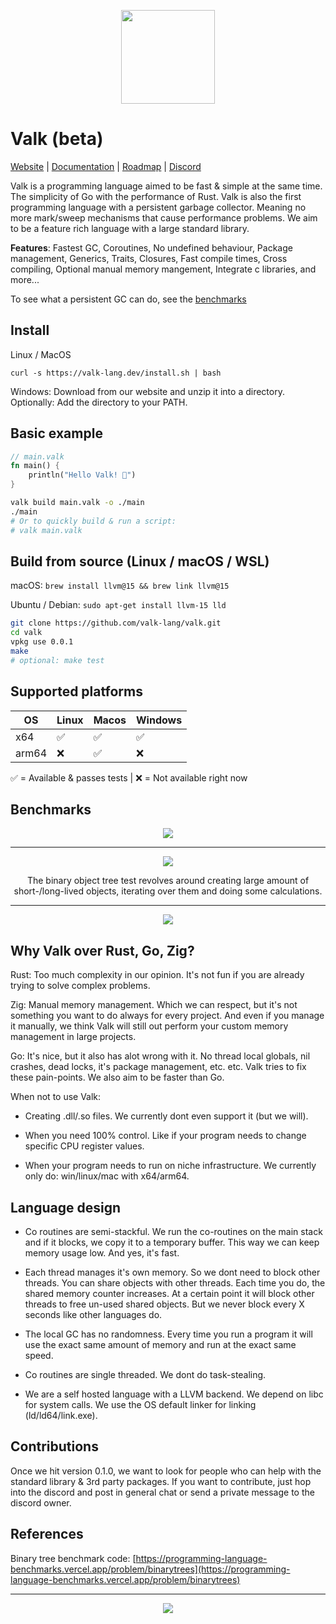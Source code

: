 
<div align="center"><p>
    <img height="150" style="height: 150px" src="https://raw.githubusercontent.com/valk-lang/valk/main/misc/valk.svg">
</p></div>

# Valk (beta)

[Website](https://valk-lang.dev) | [Documentation](https://github.com/valk-lang/valk/blob/main/docs/docs.md) | [Roadmap](https://github.com/valk-lang/valk/blob/main/ROADMAP.md) | [Discord](https://discord.gg/RwEGqdSERA)

Valk is a programming language aimed to be fast & simple at the same time. The simplicity of Go with the performance of Rust. Valk is also the first programming language with a persistent garbage collector. Meaning no more mark/sweep mechanisms that cause performance problems. We aim to be a feature rich language with a large standard library.

**Features**: Fastest GC, Coroutines, No undefined behaviour, Package management, Generics, Traits, Closures, Fast compile times, Cross compiling, Optional manual memory mangement, Integrate c libraries, and more...

To see what a persistent GC can do, see the [benchmarks](#benchmarks)

## Install

Linux / MacOS

```
curl -s https://valk-lang.dev/install.sh | bash
```

Windows: Download from our website and unzip it into a directory. Optionally: Add the directory to your PATH.


## Basic example

```rust
// main.valk
fn main() {
    println("Hello Valk! 🎉")
}
```

```sh
valk build main.valk -o ./main
./main
# Or to quickly build & run a script:
# valk main.valk
```

## Build from source (Linux / macOS / WSL)

macOS: `brew install llvm@15 && brew link llvm@15`

Ubuntu / Debian: `sudo apt-get install llvm-15 lld`

```bash
git clone https://github.com/valk-lang/valk.git
cd valk
vpkg use 0.0.1
make
# optional: make test
```

## Supported platforms

| OS | Linux | Macos | Windows |
|--|--|--|--|
| x64 | ✅ | ✅ | ✅ |
| arm64 | ❌ | ✅ | ❌ |

✅️ = Available & passes tests | ❌️ = Not available right now

## Benchmarks

<div align="center"><p>
    <img src="https://raw.githubusercontent.com/valk-lang/valk/main/misc/valk-gc.png">
</p>
</div>

---

<div align="center"><p>
    <img src="https://raw.githubusercontent.com/valk-lang/valk/main/misc/valk-bintree.png">
</p>
The binary object tree test revolves around creating large amount of short-/long-lived objects, iterating over them and doing some calculations.
</div>

---

<div align="center"><p>
    <img src="https://raw.githubusercontent.com/valk-lang/valk/main/misc/valk-http.png">
</p></div>

## Why Valk over Rust, Go, Zig?

Rust: Too much complexity in our opinion. It's not fun if you are already trying to solve complex problems.

Zig: Manual memory management. Which we can respect, but it's not something you want to do always for every project. And even if you manage it manually, we think Valk will still out perform your custom memory management in large projects.

Go: It's nice, but it also has alot wrong with it. No thread local globals, nil crashes, dead locks, it's package management, etc. etc. Valk tries to fix these pain-points. We also aim to be faster than Go.

When not to use Valk:

- Creating .dll/.so files. We currently dont even support it (but we will).

- When you need 100% control. Like if your program needs to change specific CPU register values.

- When your program needs to run on niche infrastructure. We currently only do: win/linux/mac with x64/arm64.

## Language design

- Co routines are semi-stackful. We run the co-routines on the main stack and if it blocks, we copy it to a temporary buffer. This way we can keep memory usage low. And yes, it's fast.

- Each thread manages it's own memory. So we dont need to block other threads. You can share objects with other threads. Each time you do, the shared memory counter increases. At a certain point it will block other threads to free un-used shared objects. But we never block every X seconds like other languages do.

- The local GC has no randomness. Every time you run a program it will use the exact same amount of memory and run at the exact same speed.

- Co routines are single threaded. We dont do task-stealing.

- We are a self hosted language with a LLVM backend. We depend on libc for system calls. We use the OS default linker for linking (ld/ld64/link.exe).

## Contributions

Once we hit version 0.1.0, we want to look for people who can help with the standard library & 3rd party packages. If you want to contribute, just hop into the discord and post in general chat or send a private message to the discord owner.

## References

Binary tree benchmark code: [https://programming-language-benchmarks.vercel.app/problem/binarytrees](https://programming-language-benchmarks.vercel.app/problem/binarytrees)

---

<div align="center"><p>
    <img src="https://raw.githubusercontent.com/valk-lang/valk/main/misc/valko-circle.png">
</p>
</div>
